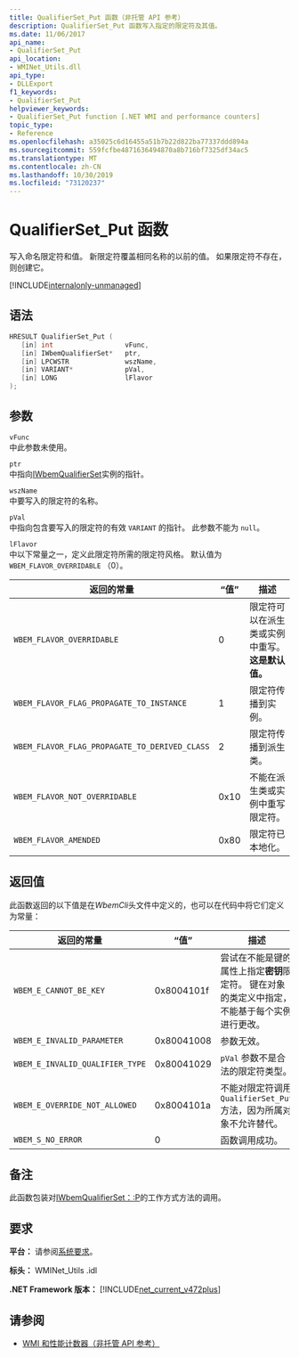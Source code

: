 ```yaml
---
title: QualifierSet_Put 函数（非托管 API 参考）
description: QualifierSet_Put 函数写入指定的限定符及其值。
ms.date: 11/06/2017
api_name:
- QualifierSet_Put
api_location:
- WMINet_Utils.dll
api_type:
- DLLExport
f1_keywords:
- QualifierSet_Put
helpviewer_keywords:
- QualifierSet_Put function [.NET WMI and performance counters]
topic_type:
- Reference
ms.openlocfilehash: a35025c6d16455a51b7b22d822ba77337ddd894a
ms.sourcegitcommit: 559fcfbe4871636494870a8b716bf7325df34ac5
ms.translationtype: MT
ms.contentlocale: zh-CN
ms.lasthandoff: 10/30/2019
ms.locfileid: "73120237"
---
```

# <a name="qualifierset_put-function"></a>QualifierSet_Put 函数

写入命名限定符和值。 新限定符覆盖相同名称的以前的值。 如果限定符不存在，则创建它。

[!INCLUDE[internalonly-unmanaged](../../../../includes/internalonly-unmanaged.md)]

## <a name="syntax"></a>语法

```cpp
HRESULT QualifierSet_Put (
   [in] int                  vFunc,
   [in] IWbemQualifierSet*   ptr,
   [in] LPCWSTR              wszName,
   [in] VARIANT*             pVal,
   [in] LONG                 lFlavor
);
```

## <a name="parameters"></a>参数

`vFunc`\
中此参数未使用。

`ptr`\
中指向[IWbemQualifierSet](/windows/desktop/api/wbemcli/nn-wbemcli-iwbemqualifierset)实例的指针。

`wszName`\
中要写入的限定符的名称。

`pVal`\
中指向包含要写入的限定符的有效 `VARIANT` 的指针。 此参数不能为 `null`。

`lFlavor`\
中以下常量之一，定义此限定符所需的限定符风格。 默认值为 `WBEM_FLAVOR_OVERRIDABLE` （0）。

|返回的常量  |“值”  |描述  |
|---------|---------|---------|
| `WBEM_FLAVOR_OVERRIDABLE` | 0 | 限定符可以在派生类或实例中重写。 **这是默认值。** |
| `WBEM_FLAVOR_FLAG_PROPAGATE_TO_INSTANCE` | 1 | 限定符传播到实例。 |
| `WBEM_FLAVOR_FLAG_PROPAGATE_TO_DERIVED_CLASS` | 2 | 限定符传播到派生类。 |
| `WBEM_FLAVOR_NOT_OVERRIDABLE` | 0x10 | 不能在派生类或实例中重写限定符。 |
| `WBEM_FLAVOR_AMENDED` | 0x80 | 限定符已本地化。 |

## <a name="return-value"></a>返回值

此函数返回的以下值是在*WbemCli*头文件中定义的，也可以在代码中将它们定义为常量：

|返回的常量  |“值”  |描述  |
|---------|---------|---------|
| `WBEM_E_CANNOT_BE_KEY` | 0x8004101f | 尝试在不能是键的属性上指定**密钥**限定符。 键在对象的类定义中指定，不能基于每个实例进行更改。 |
| `WBEM_E_INVALID_PARAMETER` | 0x80041008 | 参数无效。 |
| `WBEM_E_INVALID_QUALIFIER_TYPE` | 0x80041029 | `pVal` 参数不是合法的限定符类型。 |
| `WBEM_E_OVERRIDE_NOT_ALLOWED` | 0x8004101a | 不能对限定符调用 `QualifierSet_Put` 方法，因为所属对象不允许替代。 |
| `WBEM_S_NO_ERROR` | 0 | 函数调用成功。  |

## <a name="remarks"></a>备注

此函数包装对[IWbemQualifierSet：:P](/windows/desktop/api/wbemcli/nf-wbemcli-iwbemqualifierset-put)的工作方式方法的调用。

## <a name="requirements"></a>要求

**平台：** 请参阅[系统要求](../../get-started/system-requirements.md)。

**标头：** WMINet_Utils .idl

**.NET Framework 版本：** [!INCLUDE[net_current_v472plus](../../../../includes/net-current-v472plus.md)]

## <a name="see-also"></a>请参阅

- [WMI 和性能计数器（非托管 API 参考）](index.md)
